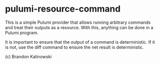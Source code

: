 # pulumi-resource-command

This is a simple Pulumi provider that allows running arbitrary commands and treat their outputs as a resource. With this, anything can be done in a Pulumi program.

It is important to ensure that the output of a command is deterministic. If it is not, use the diff command to ensure the net result is deterministic.

(c) Brandon Kalinowski
